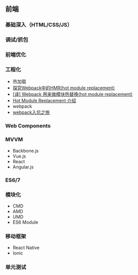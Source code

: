 ## 前端

### 基础深入（HTML/CSS/JS）

### 调试/抓包

### 前端优化

### 工程化

- 热加载
 - [探究Webpack中的HMR(hot module replacement)](https://blog.oyyd.net/post/how_does_react_hot_loader_works)
 - [[译] Webpack 用来做模块热替换(hot module replacement)](https://segmentfault.com/a/1190000003872635)
 - [Hot Module Replacement 介绍](http://cupools.github.io/2016/07010/)
- webpack
 - [webpack入坑之旅](http://guowenfh.github.io/2016/03/24/vue-webpack-01-base/) 

### Web Components

### MVVM

- Backbone.js
- Vue.js
- React
- Angular.js

### ES6/7

### 模块化

- CMD
- AMD
- UMD
- ES6 Module

### 移动框架

- React Native
- Ionic

### 单元测试